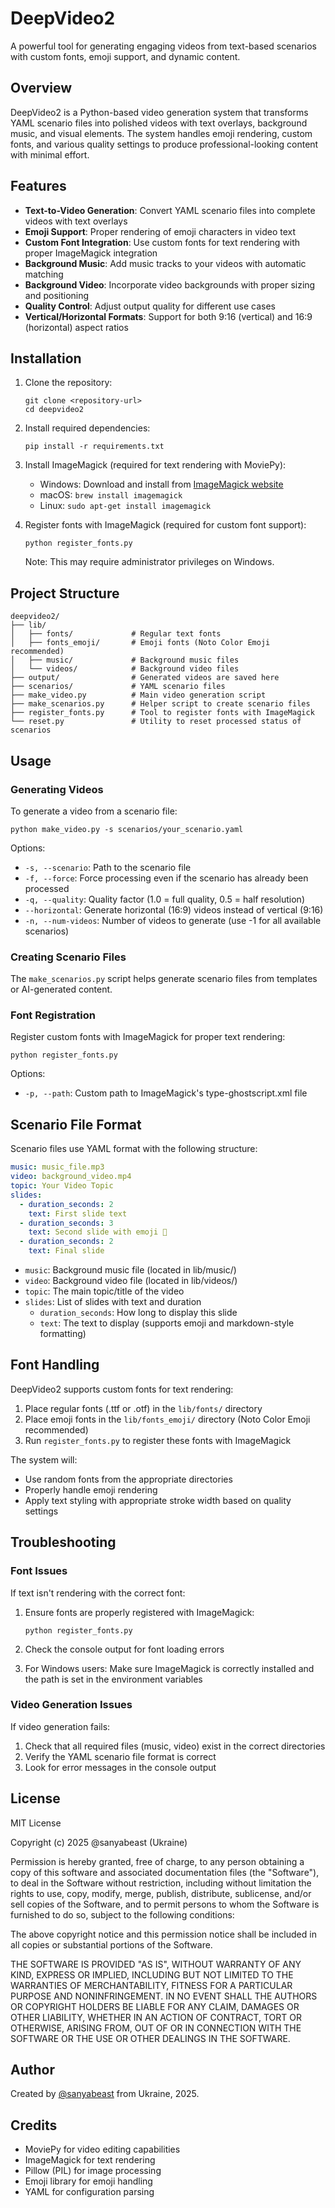 # DeepVideo2

A powerful tool for generating engaging videos from text-based scenarios with custom fonts, emoji support, and dynamic content.

## Overview

DeepVideo2 is a Python-based video generation system that transforms YAML scenario files into polished videos with text overlays, background music, and visual elements. The system handles emoji rendering, custom fonts, and various quality settings to produce professional-looking content with minimal effort.

## Features

- **Text-to-Video Generation**: Convert YAML scenario files into complete videos with text overlays
- **Emoji Support**: Proper rendering of emoji characters in video text
- **Custom Font Integration**: Use custom fonts for text rendering with proper ImageMagick integration
- **Background Music**: Add music tracks to your videos with automatic matching
- **Background Video**: Incorporate video backgrounds with proper sizing and positioning
- **Quality Control**: Adjust output quality for different use cases
- **Vertical/Horizontal Formats**: Support for both 9:16 (vertical) and 16:9 (horizontal) aspect ratios

## Installation

1. Clone the repository:
   ```
   git clone <repository-url>
   cd deepvideo2
   ```

2. Install required dependencies:
   ```
   pip install -r requirements.txt
   ```

3. Install ImageMagick (required for text rendering with MoviePy):
   - Windows: Download and install from [ImageMagick website](https://imagemagick.org/script/download.php)
   - macOS: `brew install imagemagick`
   - Linux: `sudo apt-get install imagemagick`

4. Register fonts with ImageMagick (required for custom font support):
   ```
   python register_fonts.py
   ```
   Note: This may require administrator privileges on Windows.

## Project Structure

```
deepvideo2/
├── lib/
│   ├── fonts/             # Regular text fonts
│   ├── fonts_emoji/       # Emoji fonts (Noto Color Emoji recommended)
│   ├── music/             # Background music files
│   └── videos/            # Background video files
├── output/                # Generated videos are saved here
├── scenarios/             # YAML scenario files
├── make_video.py          # Main video generation script
├── make_scenarios.py      # Helper script to create scenario files
├── register_fonts.py      # Tool to register fonts with ImageMagick
└── reset.py               # Utility to reset processed status of scenarios
```

## Usage

### Generating Videos

To generate a video from a scenario file:

```
python make_video.py -s scenarios/your_scenario.yaml
```

Options:
- `-s, --scenario`: Path to the scenario file
- `-f, --force`: Force processing even if the scenario has already been processed
- `-q, --quality`: Quality factor (1.0 = full quality, 0.5 = half resolution)
- `--horizontal`: Generate horizontal (16:9) videos instead of vertical (9:16)
- `-n, --num-videos`: Number of videos to generate (use -1 for all available scenarios)

### Creating Scenario Files

The `make_scenarios.py` script helps generate scenario files from templates or AI-generated content.

### Font Registration

Register custom fonts with ImageMagick for proper text rendering:

```
python register_fonts.py
```

Options:
- `-p, --path`: Custom path to ImageMagick's type-ghostscript.xml file

## Scenario File Format

Scenario files use YAML format with the following structure:

```yaml
music: music_file.mp3
video: background_video.mp4
topic: Your Video Topic
slides:
  - duration_seconds: 2
    text: First slide text
  - duration_seconds: 3
    text: Second slide with emoji 🎉
  - duration_seconds: 2
    text: Final slide
```

- `music`: Background music file (located in lib/music/)
- `video`: Background video file (located in lib/videos/)
- `topic`: The main topic/title of the video
- `slides`: List of slides with text and duration
  - `duration_seconds`: How long to display this slide
  - `text`: The text to display (supports emoji and markdown-style formatting)

## Font Handling

DeepVideo2 supports custom fonts for text rendering:

1. Place regular fonts (.ttf or .otf) in the `lib/fonts/` directory
2. Place emoji fonts in the `lib/fonts_emoji/` directory (Noto Color Emoji recommended)
3. Run `register_fonts.py` to register these fonts with ImageMagick

The system will:
- Use random fonts from the appropriate directories
- Properly handle emoji rendering
- Apply text styling with appropriate stroke width based on quality settings

## Troubleshooting

### Font Issues

If text isn't rendering with the correct font:

1. Ensure fonts are properly registered with ImageMagick:
   ```
   python register_fonts.py
   ```

2. Check the console output for font loading errors

3. For Windows users: Make sure ImageMagick is correctly installed and the path is set in the environment variables

### Video Generation Issues

If video generation fails:

1. Check that all required files (music, video) exist in the correct directories
2. Verify the YAML scenario file format is correct
3. Look for error messages in the console output

## License

MIT License

Copyright (c) 2025 @sanyabeast (Ukraine)

Permission is hereby granted, free of charge, to any person obtaining a copy
of this software and associated documentation files (the "Software"), to deal
in the Software without restriction, including without limitation the rights
to use, copy, modify, merge, publish, distribute, sublicense, and/or sell
copies of the Software, and to permit persons to whom the Software is
furnished to do so, subject to the following conditions:

The above copyright notice and this permission notice shall be included in all
copies or substantial portions of the Software.

THE SOFTWARE IS PROVIDED "AS IS", WITHOUT WARRANTY OF ANY KIND, EXPRESS OR
IMPLIED, INCLUDING BUT NOT LIMITED TO THE WARRANTIES OF MERCHANTABILITY,
FITNESS FOR A PARTICULAR PURPOSE AND NONINFRINGEMENT. IN NO EVENT SHALL THE
AUTHORS OR COPYRIGHT HOLDERS BE LIABLE FOR ANY CLAIM, DAMAGES OR OTHER
LIABILITY, WHETHER IN AN ACTION OF CONTRACT, TORT OR OTHERWISE, ARISING FROM,
OUT OF OR IN CONNECTION WITH THE SOFTWARE OR THE USE OR OTHER DEALINGS IN THE
SOFTWARE.

## Author

Created by [@sanyabeast](https://github.com/sanyabeast) from Ukraine, 2025.

## Credits

- MoviePy for video editing capabilities
- ImageMagick for text rendering
- Pillow (PIL) for image processing
- Emoji library for emoji handling
- YAML for configuration parsing

